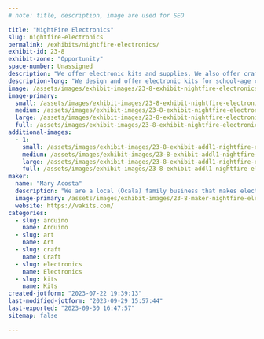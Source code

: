 ```yaml
---
# note: title, description, image are used for SEO

title: "NightFire Electronics"
slug: nightfire-electronics
permalink: /exhibits/nightfire-electronics/
exhibit-id: 23-8
exhibit-zone: "Opportunity"
space-number: Unassigned
description: "We offer electronic kits and supplies. We also offer crafts and supplies."
description-long: "We design and offer electronic kits for school-age children and young adults. This includes audio amplifiers, LED circuits, Timers, Counters, and much more. We also create epoxy resin designs and supplies. This will be our fifth year here and look forward to another great adventure."
image: /assets/images/exhibit-images/23-8-exhibit-nightfire-electronics-nightfire-amp-large.jpg
image-primary: 
  small: /assets/images/exhibit-images/23-8-exhibit-nightfire-electronics-nightfire-amp-small.jpg
  medium: /assets/images/exhibit-images/23-8-exhibit-nightfire-electronics-nightfire-amp-medium.jpg
  large: /assets/images/exhibit-images/23-8-exhibit-nightfire-electronics-nightfire-amp-large.jpg
  full: /assets/images/exhibit-images/23-8-exhibit-nightfire-electronics-nightfire-amp-full.jpg
additional-images: 
  - 1:
    small: /assets/images/exhibit-images/23-8-exhibit-addl1-nightfire-electronics-christmas-tree-small.jpg
    medium: /assets/images/exhibit-images/23-8-exhibit-addl1-nightfire-electronics-christmas-tree-medium.jpg
    large: /assets/images/exhibit-images/23-8-exhibit-addl1-nightfire-electronics-christmas-tree-large.jpg
    full: /assets/images/exhibit-images/23-8-exhibit-addl1-nightfire-electronics-christmas-tree-full.jpg
maker: 
  name: "Mary Acosta"
  description: "We are a local (Ocala) family business that makes electronic kits as well as arts and crafts. We offer finished products and supplies. This will be our fifth Maker Faire."
  image-primary: /assets/images/exhibit-images/23-8-maker-nightfire-electronics-hangman-112021-medium.jpg
  website: https://vakits.com/
categories: 
  - slug: arduino
    name: Arduino
  - slug: art
    name: Art
  - slug: craft
    name: Craft
  - slug: electronics
    name: Electronics
  - slug: kits
    name: Kits
created-jotform: "2023-07-22 19:39:13"
last-modified-jotform: "2023-09-29 15:57:44"
last-exported: "2023-09-30 16:47:57"
sitemap: false

---
```

